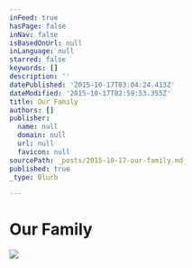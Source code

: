 ```yaml
---
inFeed: true
hasPage: false
inNav: false
isBasedOnUrl: null
inLanguage: null
starred: false
keywords: []
description: ''
datePublished: '2015-10-17T03:04:24.413Z'
dateModified: '2015-10-17T02:59:53.355Z'
title: Our Family
authors: []
publisher:
  name: null
  domain: null
  url: null
  favicon: null
sourcePath: _posts/2015-10-17-our-family.md
published: true
_type: Blurb

---
```

# Our Family
![](https://the-grid-user-content.s3-us-west-2.amazonaws.com/0d21c126-a6a2-4e95-b854-8542907319ee.jpg)
